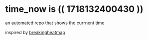 # time_now is (( 1718132400430 ))

an automated repo that shows the currnent time

inspired by [breakingheatmap](https://github.com/breakingheatmap/breakingheatmap)